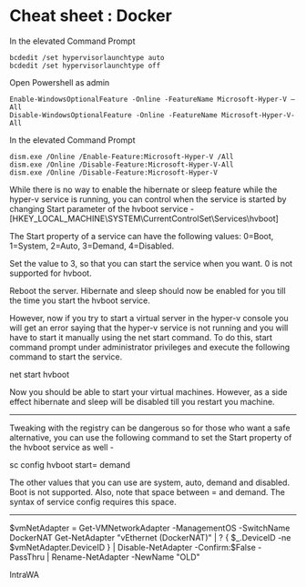 # Cheat sheet : Docker

In the elevated Command Prompt

    bcdedit /set hypervisorlaunchtype auto
    bcdedit /set hypervisorlaunchtype off

Open Powershell as admin

    Enable-WindowsOptionalFeature -Online -FeatureName Microsoft-Hyper-V –All
    Disable-WindowsOptionalFeature -Online -FeatureName Microsoft-Hyper-V-All

In the elevated Command Prompt

    dism.exe /Online /Enable-Feature:Microsoft-Hyper-V /All
    dism.exe /Online /Disable-Feature:Microsoft-Hyper-V-All
    dism.exe /Online /Disable-Feature:Microsoft-Hyper-V

While there is no way to enable the hibernate or sleep feature while the hyper-v service is running, you can control when the service is started by changing Start parameter of the hvboot service -
[HKEY_LOCAL_MACHINE\SYSTEM\CurrentControlSet\Services\hvboot]


The Start property of a service can have the following values: 0=Boot, 1=System, 2=Auto, 3=Demand, 4=Disabled.

Set the value to 3, so that you can start the service when you want. 0 is not supported for hvboot.

Reboot the server. Hibernate and sleep should now be enabled for you till the time you start the hvboot service.



However, now if you try to start a virtual server in the hyper-v console you will get an error saying that the hyper-v service is not running and you will have to start it manually using the net start command. To do this, start command prompt under administrator privileges and execute the following command to start the service.

net start hvboot

Now you should be able to start your virtual machines. However, as a side effect hibernate and sleep will be disabled till you restart you machine.

___ 

Tweaking with the registry can be dangerous so for those who want a safe alternative, you can use the following command to set the Start property of the hvboot service as well -

sc config hvboot start= demand

The other values that you can use are system, auto, demand and disabled. Boot is not supported. 
Also, note that space between = and demand. The syntax of service config requires this space. 

___




$vmNetAdapter = Get-VMNetworkAdapter -ManagementOS -SwitchName DockerNAT
Get-NetAdapter "vEthernet (DockerNAT)" | 
   ? { $_.DeviceID -ne $vmNetAdapter.DeviceID } | 
   Disable-NetAdapter -Confirm:$False -PassThru | 
   Rename-NetAdapter -NewName "OLD"

IntraWA

